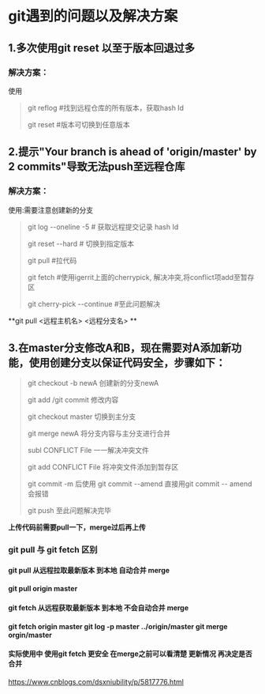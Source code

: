# git遇到的问题以及解决方案
## 1.多次使用git reset 以至于版本回退过多
### 解决方案：
使用
> git reflog    #找到远程仓库的所有版本，获取hash Id
>
> git reset <hash Id>  #版本可切换到任意版本

## 2.提示"Your branch is ahead of 'origin/master' by 2 commits"导致无法push至远程仓库
### 解决方案：
使用:需要注意创建新的分支
>git log --oneline -5 # 获取远程提交记录 hash Id
>
>git reset --hard <hash Id> # 切换到指定版本
>
>git pull   #拉代码
>
>git fetch  #使用igerrit上面的cherrypick, 解决冲突,将conflict项add至暂存区
>
>git cherry-pick --continue #至此问题解决

 **git pull <远程主机名> <远程分支名> **



## 3.在master分支修改A和B，现在需要对A添加新功能，使用创建分支以保证代码安全，步骤如下：

> git checkout -b newA 创建新的分支newA
>
> git add /git commit 修改内容
>
> git checkout master 切换到主分支
>
>git merge newA 将分支内容与主分支进行合并
>
>subl CONFLICT File 一一解决冲突文件
>
>git add CONFLICT File 将冲突文件添加到暂存区
>
>git commit -m 后使用 git commit --amend 直接用git commit -- amend 会报错
>
>git push 至此问题解决完毕



**上传代码前需要pull一下，merge过后再上传**
### git pull 与 git fetch 区别

#### git  pull     从远程拉取最新版本 到本地  自动合并 merge            
#### git pull origin master
#### git  fetch   从远程获取最新版本 到本地  不会自动合并 merge    
#### git fetch  origin master git log  -p master ../origin/master  git merge orgin/master
#### 实际使用中  使用git fetch 更安全    在merge之前可以看清楚 更新情况  再决定是否合并



https://www.cnblogs.com/dsxniubility/p/5817776.html
